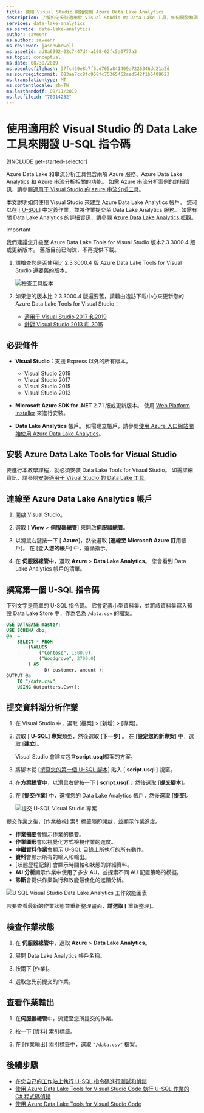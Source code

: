 ```yaml
---
title: 使用 Visual Studio 開始使用 Azure Data Lake Analytics
description: 了解如何安裝適用於 Visual Studio 的 Data Lake 工具，如何開發和測試 U-SQL 指令碼。
services: data-lake-analytics
ms.service: data-lake-analytics
author: saveenr
ms.author: saveenr
ms.reviewer: jasonwhowell
ms.assetid: ad8a6992-02c7-47d4-a108-62fc5a0777a3
ms.topic: conceptual
ms.date: 08/30/2019
ms.openlocfilehash: 37fc469e8b7f6cd765a841409a7226346dd21a2d
ms.sourcegitcommit: 083aa7cc8fc958fc75365462aed542f1b5409623
ms.translationtype: MT
ms.contentlocale: zh-TW
ms.lasthandoff: 09/11/2019
ms.locfileid: "70914232"
---
```

# <a name="develop-u-sql-scripts-by-using-data-lake-tools-for-visual-studio"></a>使用適用於 Visual Studio 的 Data Lake 工具來開發 U-SQL 指令碼

[!INCLUDE [get-started-selector](../../includes/data-lake-analytics-selector-get-started.md)]

Azure Data Lake 和串流分析工具包含兩項 Azure 服務、Azure Data Lake Analytics 和 Azure 串流分析相關的功能。 如需 Azure 串流分析案例的詳細資訊，請參閱[適用于 Visual Studio 的 azure 串流分析工具](../stream-analytics/stream-analytics-tools-for-visual-studio-install.md)。

本文說明如何使用 Visual Studio 來建立 Azure Data Lake Analytics 帳戶。 您可以在 [ [U-SQL](data-lake-analytics-u-sql-get-started.md)] 中定義作業，並將作業提交至 Data Lake Analytics 服務。 如需有關 Data Lake Analytics 的詳細資訊，請參閱 [Azure Data Lake Analytics 概觀](data-lake-analytics-overview.md)。

> [!IMPORTANT]
> 我們建議您升級至 Azure Data Lake Tools for Visual Studio 版本2.3.3000.4 版或更新版本。 舊版目前已淘汰，不再提供下載。
>
> 1. 請檢查您是否使用比 2.3.3000.4 版 Azure Data Lake Tools for Visual Studio 還要舊的版本。
>
>    ![檢查工具版本](./media/data-lake-analytics-data-lake-tools-get-started/data-lake-analytics-data-lake-tools-about-data-lake.png)
>
> 1. 如果您的版本比 2.3.3000.4 版還要舊，請藉由造訪下載中心來更新您的 Azure Data Lake Tools for Visual Studio：
>    - [適用于 Visual Studio 2017 和2019](https://marketplace.visualstudio.com/items?itemName=ADLTools.AzureDataLakeandStreamAnalyticsTools)
>    - [針對 Visual Studio 2013 和 2015](https://www.microsoft.com/en-us/download/details.aspx?id=49504)

## <a name="prerequisites"></a>必要條件

* **Visual Studio**：支援 Express 以外的所有版本。

  * Visual Studio 2019
  * Visual Studio 2017
  * Visual Studio 2015
  * Visual Studio 2013

* **Microsoft Azure SDK for .NET** 2.7.1 版或更新版本。 使用 [Web Platform Installer](https://www.microsoft.com/web/downloads/platform.aspx) 來進行安裝。
* **Data Lake Analytics** 帳戶。 如需建立帳戶，請參閱[使用 Azure 入口網站開始使用 Azure Data Lake Analytics](data-lake-analytics-get-started-portal.md)。

## <a name="install-azure-data-lake-tools-for-visual-studio"></a>安裝 Azure Data Lake Tools for Visual Studio

要進行本教學課程，就必須安裝 Data Lake Tools for Visual Studio。 如需詳細資訊，請參閱[安裝適用于 Visual Studio 的 Data Lake 工具](data-lake-analytics-data-lake-tools-install.md)。

## <a name="connect-to-an-azure-data-lake-analytics-account"></a>連線至 Azure Data Lake Analytics 帳戶

1. 開啟 Visual Studio。

1. 選取 [ **View**  > **伺服器總管**] 來開啟**伺服器總管**。

1. 以滑鼠右鍵按一下 [ **Azure**]，然後選取 **[連線至 Microsoft Azure 訂**用帳戶]。 在 [登**入您的帳戶**] 中，遵循指示。

1. 在 **伺服器總管**中，選取  **Azure**  >  **Data Lake Analytics**。 您會看到 Data Lake Analytics 帳戶的清單。

## <a name="write-your-first-u-sql-script"></a>撰寫第一個 U-SQL 指令碼

下列文字是簡單的 U-SQL 指令碼。 它會定義小型資料集，並將該資料集寫入預設 Data Lake Store 中，作為名為 `/data.csv` 的檔案。

```sql
USE DATABASE master;
USE SCHEMA dbo;
@a  = 
    SELECT * FROM 
        (VALUES
            ("Contoso", 1500.0),
            ("Woodgrove", 2700.0)
        ) AS 
              D( customer, amount );
OUTPUT @a
    TO "/data.csv"
    USING Outputters.Csv();
```

## <a name="submit-a-data-lake-analytics-job"></a>提交資料湖分析作業

1. 在 Visual Studio 中，選取 [檔案]  >  [新增]  >  [專案]。

1. 選取 [ **U-SQL] 專案**類型，然後選取 **[下一步]** 。 在 [**設定您的新專案**] 中，選取 [**建立**]。

   Visual Studio 會建立包含**script.usql**檔案的方案。

1. 將腳本從 [[撰寫您的第一個 U-SQL 腳本](#write-your-first-u-sql-script)] 貼入 [ **script.usql** ] 視窗。

1. 在**方案總管**中，以滑鼠右鍵按一下 [ **script.usql**]，然後選取 [**提交腳本**]。

1. 在 [**提交作業**] 中，選擇您的 Data Lake Analytics 帳戶，然後選取 [**提交**]。

   ![提交 U-SQL Visual Studio 專案](./media/data-lake-analytics-data-lake-tools-get-started/data-lake-analytics-submit-job-vs2019.png)

提交作業之後，[作業檢視] 索引標籤隨即開啟，並顯示作業進度。

* **作業摘要**會顯示作業的摘要。
* **作業圖形**會以視覺化方式檢視作業的進度。
* **中繼資料作業**會顯示 U-SQL 目錄上所執行的所有動作。
* **資料**會顯示所有的輸入和輸出。
* [狀態歷程記錄] 會顯示時間軸和狀態的詳細資料。
* **AU 分析**顯示作業中使用了多少 AU，並探索不同 AU 配置策略的模擬。
* **診斷**會提供作業執行和效能最佳化的進階分析。

![U SQL Visual Studio Data Lake Analytics 工作效能圖表](./media/data-lake-analytics-data-lake-tools-get-started/data-lake-analytics-data-lake-tools-performance-graph.png)

若要查看最新的作業狀態並重新整理畫面，**請選取 [** 重新整理]。

## <a name="check-job-status"></a>檢查作業狀態

1. 在 **伺服器總管**中，選取  **Azure**  >  **Data Lake Analytics**。

1. 展開 Data Lake Analytics 帳戶名稱。

1. 按兩下 [作業]。

1. 選取您先前提交的作業。

## <a name="see-the-job-output"></a>查看作業輸出

1. 在**伺服器總管**中，流覽至您所提交的作業。

1. 按一下 [資料] 索引標籤。

1. 在 [作業輸出] 索引標籤中，選取 `"/data.csv"` 檔案。

## <a name="next-steps"></a>後續步驟

* [在您自己的工作站上執行 U-SQL 指令碼進行測試和偵錯](data-lake-analytics-data-lake-tools-local-run.md)
* [使用 Azure Data Lake Tools for Visual Studio Code 執行 U-SQL 作業的 C# 程式碼偵錯](data-lake-tools-for-vscode-local-run-and-debug.md)
* [使用 Azure Data Lake Tools for Visual Studio Code](data-lake-analytics-data-lake-tools-for-vscode.md)
